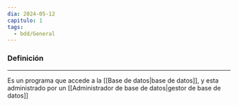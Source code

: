 ```yaml
---
dia: 2024-05-12
capitulo: 1
tags:
  - bdd/General
---
```

### Definición
---
Es un programa que accede a la [[Base de datos|base de datos]], y esta administrado por un [[Administrador de base de datos|gestor de base de datos]]